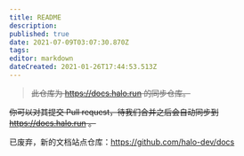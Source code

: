 ```yaml
---
title: README
description: 
published: true
date: 2021-07-09T03:07:30.870Z
tags: 
editor: markdown
dateCreated: 2021-01-26T17:44:53.513Z
---
```


> ~~此仓库为 https://docs.halo.run 的同步仓库。~~

~~你可以对其提交 Pull request，待我们合并之后会自动同步到 https://docs.halo.run 。~~

已废弃，新的文档站点仓库：https://github.com/halo-dev/docs
